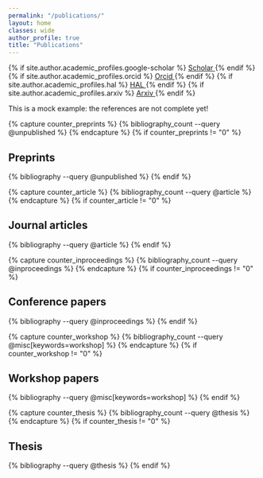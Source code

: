 ```yaml
---
permalink: "/publications/"
layout: home
classes: wide
author_profile: true
title: "Publications"
---
```


{% if site.author.academic_profiles.google-scholar %}
  <a href="{{ site.author.academic_profiles.google-scholar }}">
    <i class="ai ai-google-scholar" aria-hidden="true"></i>Scholar
  </a>
{% endif %}
{% if site.author.academic_profiles.orcid %}
  <a href="{{ site.author.academic_profiles.orcid }}">
    <i class="ai ai-orcid" aria-hidden="true"></i>Orcid
  </a>
{% endif %}
{% if site.author.academic_profiles.hal %}
  <a href="{{ site.author.academic_profiles.hal }}">
    <i class="ai ai-hal" aria-hidden="true"></i>HAL
  </a>
{% endif %}
{% if site.author.academic_profiles.arxiv %}
  <a href="{{ site.author.academic_profiles.arxiv }}">
    <i class="ai ai-arxiv" aria-hidden="true"></i>Arxiv
  </a>
{% endif %}

<!-- See also https://github.com/inukshuk/jekyll-scholar to customize your references -->

This is a mock example: the references are not complete yet!

<!-- Preprints -->
{% capture counter_preprints %}
  {% bibliography_count --query @unpublished %}
{% endcapture %}
{% if counter_preprints != "0" %}
  <h2>Preprints</h2>
  {% bibliography --query @unpublished %}
{% endif %}

<!-- Books-->
<!-- Temporarily commented out
{% capture counter_book %}
  {% bibliography_count --query @book %}
{% endcapture %}
{% if counter_book != "0" %}
  <h2>Books</h2>
  {% bibliography --query @book %}
{% endif %}
-->
<!-- Journal articles-->
{% capture counter_article %}
  {% bibliography_count --query @article %}
{% endcapture %}
{% if counter_article != "0" %}
  <h2>Journal articles</h2>
  {% bibliography --query @article %}
{% endif %}

<!-- Conference papers -->
{% capture counter_inproceedings %}
  {% bibliography_count --query @inproceedings %}
{% endcapture %}
{% if counter_inproceedings != "0" %}
  <h2>Conference papers</h2>
  {% bibliography --query @inproceedings %}
{% endif %}

<!-- Workshop papers -->
{% capture counter_workshop %}
  {% bibliography_count --query @misc[keywords=workshop] %}
{% endcapture %}
{% if counter_workshop != "0" %}
  <h2>Workshop papers</h2>
  {% bibliography --query @misc[keywords=workshop] %}
{% endif %}

<!-- Thesis -->
{% capture counter_thesis %}
  {% bibliography_count --query @thesis %}
{% endcapture %}
{% if counter_thesis != "0" %}
  <h2>Thesis</h2>
  {% bibliography --query @thesis %}
{% endif %}


<!-- Popularization -->
<!-- Temporarily commented out
{% capture counter_popularization %}
  {% bibliography_count --query @misc[keywords=popularization] %}
{% endcapture %}
{% if counter_popularization != "0" %}
  <h2>Popularization</h2>
  {% bibliography --query @misc[keywords=popularization] %}
{% endif %}
-->